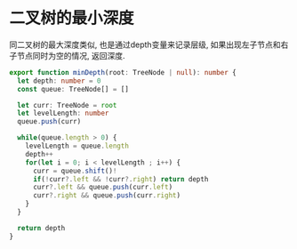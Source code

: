 # 二叉树的最小深度

同二叉树的最大深度类似, 也是通过depth变量来记录层级, 如果出现左子节点和右子节点同时为空的情况, 返回深度. 

```typescript
export function minDepth(root: TreeNode | null): number {
  let depth: number = 0 
  const queue: TreeNode[] = []

  let curr: TreeNode = root
  let levelLength: number 
  queue.push(curr)

  while(queue.length > 0) {
    levelLength = queue.length
    depth++
    for(let i = 0; i < levelLength ; i++) {
      curr = queue.shift()!
      if(!curr?.left && !curr?.right) return depth
      curr?.left && queue.push(curr.left)
      curr?.right && queue.push(curr.right)
    }
  }

  return depth
}
```
